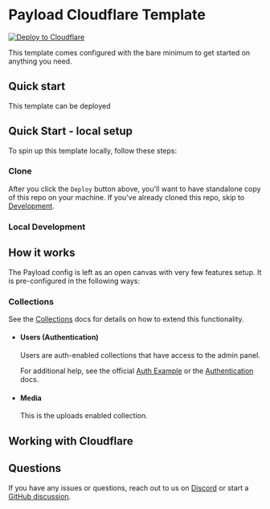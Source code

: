 # Payload Cloudflare Template

[![Deploy to Cloudflare](https://deploy.workers.cloudflare.com/button)](https://deploy.workers.cloudflare.com/?url=https://github.com/payloadcms/payload/tree/feat/add-d1-adapter/templates/with-cloudflare-d1)

This template comes configured with the bare minimum to get started on anything you need.

## Quick start

This template can be deployed

## Quick Start - local setup

To spin up this template locally, follow these steps:

### Clone

After you click the `Deploy` button above, you'll want to have standalone copy of this repo on your machine. If you've already cloned this repo, skip to [Development](#development).

### Local Development

## How it works

The Payload config is left as an open canvas with very few features setup. It is pre-configured in the following ways:

### Collections

See the [Collections](https://payloadcms.com/docs/configuration/collections) docs for details on how to extend this functionality.

- #### Users (Authentication)

  Users are auth-enabled collections that have access to the admin panel.

  For additional help, see the official [Auth Example](https://github.com/payloadcms/payload/tree/main/examples/auth) or the [Authentication](https://payloadcms.com/docs/authentication/overview#authentication-overview) docs.

- #### Media

  This is the uploads enabled collection.

## Working with Cloudflare

## Questions

If you have any issues or questions, reach out to us on [Discord](https://discord.com/invite/payload) or start a [GitHub discussion](https://github.com/payloadcms/payload/discussions).
